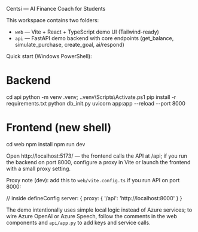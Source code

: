 Centsi — AI Finance Coach for Students

This workspace contains two folders:

- `web` — Vite + React + TypeScript demo UI (Tailwind-ready)
- `api` — FastAPI demo backend with core endpoints (get_balance, simulate_purchase, create_goal, ai/respond)

Quick start (Windows PowerShell):

# Backend
cd api
python -m venv .venv; .\.venv\Scripts\Activate.ps1
pip install -r requirements.txt
python db_init.py
uvicorn app:app --reload --port 8000

# Frontend (new shell)
cd web
npm install
npm run dev

Open http://localhost:5173/ — the frontend calls the API at /api; if you run the backend on port 8000, configure a proxy in Vite or launch the frontend with a small proxy setting.

Proxy note (dev): add this to `web/vite.config.ts` if you run API on port 8000:

// inside defineConfig server: { proxy: { '/api': 'http://localhost:8000' } }

The demo intentionally uses simple local logic instead of Azure services; to wire Azure OpenAI or Azure Speech, follow the comments in the web components and `api/app.py` to add keys and service calls.
